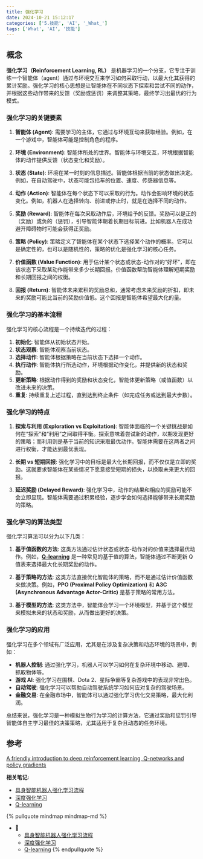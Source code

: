 ```yaml
---
title: 强化学习
date: 2024-10-21 15:12:17
categories: ['5.技能', 'AI', '_What_']
tags: ['What', 'AI', '技能']
---
```

  
  
## 概念

**强化学习（Reinforcement Learning, RL）** 是机器学习的一个分支，它专注于训练一个智能体（agent）通过与环境交互来学习如何采取行动，以最大化其获得的累计奖励。强化学习的核心思想是让智能体在不同状态下探索和尝试不同的动作，并根据这些动作带来的反馈（奖励或惩罚）来调整其策略，最终学习出最优的行为模式。
  
  
### 强化学习的关键要素

1. **智能体 (Agent)**: 需要学习的主体，它通过与环境互动来获取经验。例如，在一个游戏中，智能体可能是控制角色的程序。

2. **环境 (Environment)**: 智能体所处的世界。智能体与环境交互，环境根据智能体的动作提供反馈（状态变化和奖励）。

3. **状态 (State)**: 环境在某一时刻的信息描述。智能体根据当前的状态做出决定。例如，在自动驾驶中，状态可能包括车的位置、速度、传感器信息等。

4. **动作 (Action)**: 智能体在每个状态下可以采取的行为。动作会影响环境的状态变化。例如，机器人在选择转向、前进或停止时，就是在选择不同的动作。

5. **奖励 (Reward)**: 智能体在每次采取动作后，环境给予的反馈。奖励可以是正的（奖励）或负的（惩罚），引导智能体朝着长期目标前进。比如机器人在成功避开障碍物时可能会获得正奖励。

6. **策略 (Policy)**: 策略定义了智能体在某个状态下选择某个动作的概率。它可以是确定性的，也可以是随机性的，策略的优化是强化学习的核心任务。

7. **价值函数 (Value Function)**: 用于估计某个状态或状态-动作对的“好坏”，即在该状态下采取某动作能带来多少长期回报。价值函数帮助智能体理解短期奖励和长期回报之间的权衡。

8. **回报 (Return)**: 智能体未来累积的奖励总和，通常考虑未来奖励的折扣，即未来的奖励可能比当前的奖励价值低。这个回报是智能体希望最大化的量。
  
  
### 强化学习的基本流程

强化学习的核心流程是一个持续迭代的过程：

1. **初始化**: 智能体从初始状态开始。
2. **状态观察**: 智能体观察当前状态。
3. **选择动作**: 智能体根据策略在当前状态下选择一个动作。
4. **执行动作**: 智能体执行所选动作，环境根据动作变化，并提供新的状态和奖励。
5. **更新策略**: 根据动作得到的奖励和状态变化，智能体更新策略（或值函数）以改进未来的决策。
6. **重复**: 持续重复上述过程，直到达到终止条件（如完成任务或达到最大步数）。
  
  
### 强化学习的特点

1. **探索与利用 (Exploration vs Exploitation)**: 智能体面临的一个关键挑战是如何在“探索”和“利用”之间取得平衡。探索意味着尝试新的动作，以期发现更好的策略；而利用则是基于当前的知识采取最优动作。智能体需要在这两者之间进行权衡，才能达到最优表现。

2. **长期 vs 短期回报**: 强化学习中的目标是最大化长期回报，而不仅仅是立即的奖励。这就要求智能体在某些情况下愿意接受短期的损失，以换取未来更大的回报。

3. **延迟奖励 (Delayed Reward)**: 强化学习中，动作的结果和相应的奖励可能不会立即显现。智能体需要通过积累经验，逐步学会如何选择能够带来长期奖励的策略。
  
  
### 强化学习的算法类型

强化学习算法可以分为以下几类：

1. **基于值函数的方法**: 这类方法通过估计状态或状态-动作对的价值来选择最优动作。例如，**[Q-learning](../9bc9a7485650f095deaae9b54954ff069f4b967c)** 是一种常见的基于值的算法，智能体通过不断更新 Q 值表来选择最大化长期奖励的动作。

2. **基于策略的方法**: 这类方法直接优化智能体的策略，而不是通过估计价值函数来做决策。例如，**PPO (Proximal Policy Optimization)** 和 **A3C (Asynchronous Advantage Actor-Critic)** 是基于策略的常用方法。

3. **基于模型的方法**: 这类方法中，智能体会学习一个环境模型，并基于这个模型来模拟未来的状态和奖励，从而做出更好的决策。
  
  
### 强化学习的应用

强化学习在多个领域有广泛应用，尤其是在涉及复杂决策和动态环境的场景中，例如：
- **机器人控制**: 通过强化学习，机器人可以学习如何在复杂环境中移动、避障、抓取物体等。
- **游戏 AI**: 强化学习在围棋、Dota 2、星际争霸等复杂游戏中的表现非常出色。
- **自动驾驶**: 强化学习可以帮助自动驾驶系统学习如何应对复杂的驾驶场景。
- **金融交易**: 在金融市场中，智能体可以通过强化学习优化交易策略，最大化利润。

总结来说，强化学习是一种模拟生物行为学习的计算方法，它通过奖励和惩罚引导智能体自主学习最佳的决策策略，尤其适用于复杂且动态的任务环境。
  
  
## 参考

[A friendly introduction to deep reinforcement learning, Q-networks and policy gradients](https://www.youtube.com/watch?v=SgC6AZss478)

**相关笔记:**

- [具身智能机器人强化学习流程](../eae48e333decc89b2d7694211309b582a3a53702)
- [深度强化学习](../fb2736e62d44c8a1f1c732650a20795e18086c1b)
- [Q-learning](../9bc9a7485650f095deaae9b54954ff069f4b967c)

{% pullquote mindmap mindmap-md %}
- 🔵
  - [具身智能机器人强化学习流程](../eae48e333decc89b2d7694211309b582a3a53702)
  - [深度强化学习](../fb2736e62d44c8a1f1c732650a20795e18086c1b)
  - [Q-learning](../9bc9a7485650f095deaae9b54954ff069f4b967c)
{% endpullquote %}